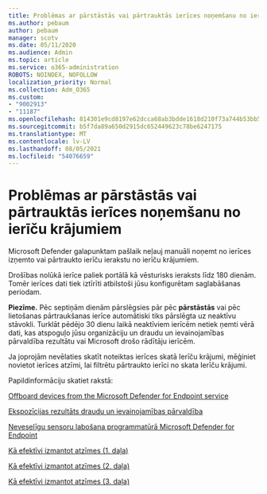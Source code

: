 ```yaml
---
title: Problēmas ar pārstāstās vai pārtrauktās ierīces noņemšanu no ierīču krājumiem
ms.author: pebaum
author: pebaum
manager: scotv
ms.date: 05/11/2020
ms.audience: Admin
ms.topic: article
ms.service: o365-administration
ROBOTS: NOINDEX, NOFOLLOW
localization_priority: Normal
ms.collection: Adm_O365
ms.custom:
- "9002913"
- "11187"
ms.openlocfilehash: 814301e9cd8197e62dcca68ab3bdde1618d210f73a744b53bb5af7b861eb02bf
ms.sourcegitcommit: b5f7da89a650d2915dc652449623c78be6247175
ms.translationtype: MT
ms.contentlocale: lv-LV
ms.lasthandoff: 08/05/2021
ms.locfileid: "54076659"
---
```

# <a name="issues-with-removing-an-offboarded-or-decommissioned-device-from-the-device-inventory"></a>Problēmas ar pārstāstās vai pārtrauktās ierīces noņemšanu no ierīču krājumiem

Microsoft Defender galapunktam pašlaik neļauj manuāli noņemt no ierīces izņemto vai pārtraukto ierīču ierakstu no ierīču krājumiem.

Drošības nolūkā ierīce paliek portālā kā vēsturisks ieraksts līdz 180 dienām. Tomēr ierīces dati tiek iztīrīti atbilstoši jūsu konfigurētam saglabāšanas periodam.

**Piezīme.** Pēc septiņām dienām pārslēgsies pār pēc **pārstāstās** vai pēc lietošanas pārtraukšanas ierīce automātiski tiks pārslēgta uz neaktīvu stāvokli. Turklāt pēdējo 30 dienu laikā neaktīviem ierīcēm netiek ņemti vērā dati, kas atspoguļo jūsu organizāciju un draudu un ievainojamības pārvaldība rezultātu vai Microsoft drošo rādītāju ierīcēm.
 
Ja joprojām nevēlaties skatīt noteiktas ierīces skatā Ierīču krājumi, mēģiniet novietot ierīces atzīmi, lai filtrētu pārtraukto ierīci no skata Ierīču krājumi.

Papildinformāciju skatiet rakstā:

[Offboard devices from the Microsoft Defender for Endpoint service](/microsoft-365/security/defender-endpoint/offboard-machines.md)

[Ekspozīcijas rezultāts draudu un ievainojamības pārvaldība](/microsoft-365/security/defender-endpoint/tvm-exposure-score.md)

[Neveselīgu sensoru labošana programmatūrā Microsoft Defender for Endpoint](/microsoft-365/security/defender-endpoint/fix-unhealthy-sensors#inactive-devices.md)

[Kā efektīvi izmantot atzīmes (1. daļa)](https://techcommunity.microsoft.com/t5/microsoft-defender-for-endpoint/how-to-use-tagging-effectively-part-1/ba-p/1964058)

[Kā efektīvi izmantot atzīmes (2. daļa)](https://techcommunity.microsoft.com/t5/microsoft-defender-for-endpoint/how-to-use-tagging-effectively-part-2/ba-p/1962008)

[Kā efektīvi izmantot atzīmes (3. daļa)](https://techcommunity.microsoft.com/t5/microsoft-defender-for-endpoint/how-to-use-tagging-effectively-part-3/ba-p/1964073)




